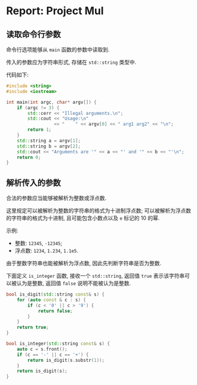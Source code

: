 # Report: Project Mul

## 读取命令行参数

命令行选项能够从 `main` 函数的参数中读取到. 

传入的参数应为字符串形式, 存储在 `std::string` 类型中.

代码如下:

```cpp
#include <string>
#include <iostream>

int main(int argc, char* argv[]) {
    if (argc != 3) {
        std::cerr << "Illegal arguments.\n";
        std::cout << "Usage:\n"
                  << "    " << argv[0] << " arg1 arg2" << "\n";
        return 1;
    }
    std::string a = argv[1];
    std::string b = argv[2];
    std::cout << "Arguments are '" << a << "' and '" << b << "'\n";
    return 0;
}
```

## 解析传入的参数

合法的参数应当能够被解析为整数或浮点数.

这里规定可以被解析为整数的字符串的格式为十进制浮点数; 可以被解析为浮点数的字符串的格式为十进制, 且可能包含小数点以及 `e` 标记的 10 的幂.

示例:

- 整数: `12345`, `-12345`;
- 浮点数: `1234`, `1.234`, `1.1e5`.

由于整数字符串也能被解析为浮点数, 因此先判断字符串是否为整数.

下面定义 `is_integer` 函数, 接收一个 `std::string`,
返回值 `true` 表示该字符串可以被认为是整数,
返回值 `false` 说明不能被认为是整数.

```cpp
bool is_digit(std::string const& s) {
    for (auto const & c : s) {
        if (c < '0' || c > '9') {
            return false;
        }
    }
    return true;
}

bool is_integer(std::string const& s) {
    auto c = s.front();
    if (c == '-' || c == '+') {
        return is_digit(s.substr(1));
    }
    return is_digit(s);
}
```
